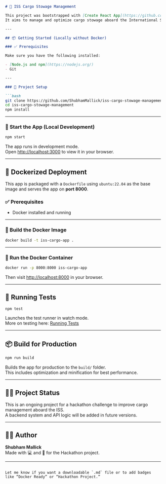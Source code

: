```markdown
# 🚀 ISS Cargo Stowage Management

This project was bootstrapped with [Create React App](https://github.com/facebook/create-react-app).  
It aims to manage and optimize cargo stowage aboard the International Space Station (ISS) with an intuitive user interface and Dockerized deployment.

---

## 📦 Getting Started (Locally without Docker)

### ✅ Prerequisites

Make sure you have the following installed:

- [Node.js and npm](https://nodejs.org/)
- Git

---

### 📁 Project Setup

```bash
git clone https://github.com/ShubhamMallick/iss-cargo-stowage-management.git
cd iss-cargo-stowage-management
npm install
```

---

### 🚀 Start the App (Local Development)

```bash
npm start
```

The app runs in development mode.  
Open [http://localhost:3000](http://localhost:3000) to view it in your browser.

---

## 🐳 Dockerized Deployment

This app is packaged with a `Dockerfile` using `ubuntu:22.04` as the base image and serves the app on **port 8000**.

### ✅ Prerequisites
- Docker installed and running

---

### 🔨 Build the Docker Image

```bash
docker build -t iss-cargo-app .
```

---

### 🚀 Run the Docker Container

```bash
docker run -p 8000:8000 iss-cargo-app
```

Then visit [http://localhost:8000](http://localhost:8000) in your browser.

---

## 🧪 Running Tests

```bash
npm test
```

Launches the test runner in watch mode.  
More on testing here: [Running Tests](https://facebook.github.io/create-react-app/docs/running-tests)

---

## 📦 Build for Production

```bash
npm run build
```

Builds the app for production to the `build/` folder.  
This includes optimization and minification for best performance.

---

## 🧑‍🚀 Project Status

This is an ongoing project for a hackathon challenge to improve cargo management aboard the ISS.  
A backend system and API logic will be added in future versions.

---

## 👨‍💻 Author

**Shubham Mallick**  
Made with 💻 and 🚀 for the Hackathon project.

---

```

Let me know if you want a downloadable `.md` file or to add badges like “Docker Ready” or “Hackathon Project.”